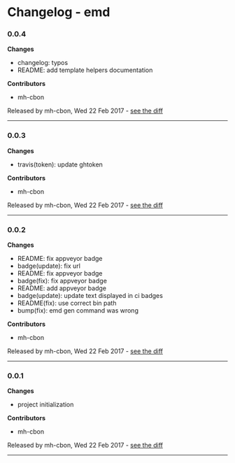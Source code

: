 # Changelog - emd

### 0.0.4

__Changes__

- changelog: typos
- README: add template helpers documentation

__Contributors__

- mh-cbon

Released by mh-cbon, Wed 22 Feb 2017 -
[see the diff](https://github.com/mh-cbon/emd/compare/0.0.3...0.0.4#diff)
______________

### 0.0.3

__Changes__

- travis(token): update ghtoken

__Contributors__

- mh-cbon

Released by mh-cbon, Wed 22 Feb 2017 -
[see the diff](https://github.com/mh-cbon/emd/compare/0.0.2...0.0.3#diff)
______________

### 0.0.2

__Changes__

- README: fix appveyor badge
- badge(update): fix url
- README: fix appveyor badge
- badge(fix): fix appveyor badge
- README: add appveyor badge
- badge(update): update text displayed in ci badges
- README(fix): use correct bin path
- bump(fix): emd gen command was wrong

__Contributors__

- mh-cbon

Released by mh-cbon, Wed 22 Feb 2017 -
[see the diff](https://github.com/mh-cbon/emd/compare/0.0.1...0.0.2#diff)
______________

### 0.0.1

__Changes__

- project initialization

__Contributors__

- mh-cbon

Released by mh-cbon, Wed 22 Feb 2017 -
[see the diff](https://github.com/mh-cbon/emd/compare/9b73c280847b824e4e366bcf3276d4eefecde4de...0.0.1#diff)
______________



